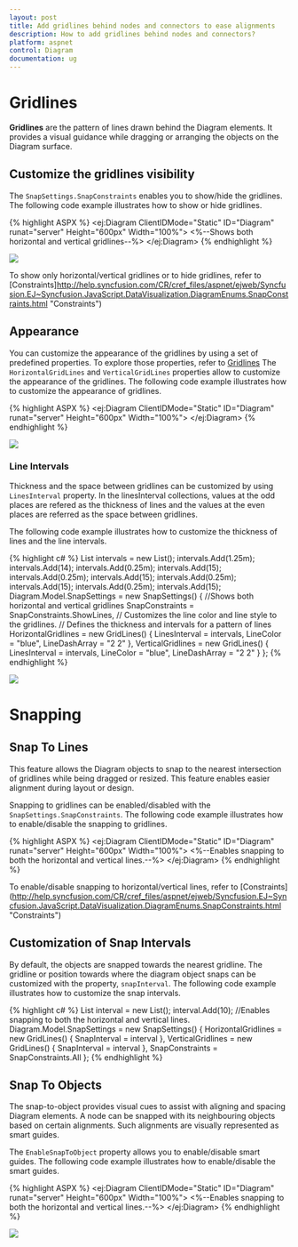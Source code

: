 ```yaml
---
layout: post
title: Add gridlines behind nodes and connectors to ease alignments
description: How to add gridlines behind nodes and connectors?
platform: aspnet
control: Diagram
documentation: ug
---
```


# Gridlines

**Gridlines** are the pattern of lines drawn behind the Diagram elements. It provides a visual guidance while dragging or arranging the objects on the Diagram surface.

## Customize the gridlines visibility

The `SnapSettings.SnapConstraints` enables you to show/hide the gridlines. The following code example illustrates how to show or hide gridlines.

{% highlight ASPX %}
<ej:Diagram ClientIDMode="Static" ID="Diagram" runat="server" Height="600px" Width="100%">
	<%--Shows both horizontal and vertical gridlines--%>
	<SnapSettings SnapConstraints="ShowLines" />
</ej:Diagram> 
{% endhighlight %}

![](/Gridlines_images/Gridlines_img1.png)

To show only horizontal/vertical gridlines or to hide gridlines, refer to [Constraints]http://help.syncfusion.com/CR/cref_files/aspnet/ejweb/Syncfusion.EJ~Syncfusion.JavaScript.DataVisualization.DiagramEnums.SnapConstraints.html  "Constraints")

## Appearance

You can customize the appearance of the gridlines by using a set of predefined properties. To explore those properties, refer to [Gridlines](http://help.syncfusion.com/CR/cref_files/aspnet/ejweb/Syncfusion.EJ~Syncfusion.JavaScript.DataVisualization.Models.Diagram.GridLines.html  "Gridlines")
The `HorizontalGridLines` and `VerticalGridLines` properties allow to customize the appearance of the gridlines. The following code example illustrates how to customize the appearance of gridlines.

{% highlight ASPX %}
<ej:Diagram ClientIDMode="Static" ID="Diagram" runat="server" Height="600px" Width="100%">
	<SnapSettings SnapConstraints="ShowLines">
		<HorizontalGridlines LineColor="blue" LineDashArray="2 2"></HorizontalGridlines>
		<VerticalGridlines LineColor="blue" LineDashArray="2 2"></VerticalGridlines>
	</SnapSettings>
</ej:Diagram>
{% endhighlight %}

![](/Gridlines_images/Gridlines_img4.png)

### Line Intervals

Thickness and the space between gridlines can be customized by using `LinesInterval` property. In the linesInterval collections, values at the odd places are refered as the thickness of lines and the values at the even places are referred as the space between gridlines.

The following code example illustrates how to customize the thickness of lines and the line intervals.

{% highlight c# %}
List<decimal> intervals = new List<decimal>();
intervals.Add(1.25m);
intervals.Add(14);
intervals.Add(0.25m);
intervals.Add(15);
intervals.Add(0.25m);
intervals.Add(15);
intervals.Add(0.25m);
intervals.Add(15);
intervals.Add(0.25m);
intervals.Add(15);
Diagram.Model.SnapSettings = new SnapSettings()
{
	//Shows both horizontal and vertical gridlines
	SnapConstraints = SnapConstraints.ShowLines,
	// Customizes the line color and line style to the gridlines.
	// Defines the thickness and intervals for a pattern of lines
	HorizontalGridlines = new GridLines() {
		LinesInterval = intervals,
		LineColor = "blue",
		LineDashArray = "2 2"
	},
	VerticalGridlines = new GridLines() {
		LinesInterval = intervals,
		LineColor = "blue",
		LineDashArray = "2 2"
	}
};
{% endhighlight %}

![](/Gridlines_images/Gridlines_img2.png)

# Snapping

## Snap To Lines

This feature allows the Diagram objects to snap to the nearest intersection of gridlines while being dragged or resized. This feature enables easier alignment during layout or design.

Snapping to gridlines can be enabled/disabled with the `SnapSettings.SnapConstraints`. The following code example illustrates how to enable/disable the snapping to gridlines.

{% highlight ASPX %}
<ej:Diagram ClientIDMode="Static" ID="Diagram" runat="server" Height="600px" Width="100%">
	<%--Enables snapping to both the horizontal and vertical lines.--%>
	<SnapSettings SnapConstraints="SnapToLines" />
</ej:Diagram> 
{% endhighlight %}

To enable/disable snapping to horizontal/vertical lines, refer to [Constraints] (http://help.syncfusion.com/CR/cref_files/aspnet/ejweb/Syncfusion.EJ~Syncfusion.JavaScript.DataVisualization.DiagramEnums.SnapConstraints.html "Constraints")

## Customization of Snap Intervals

By default, the objects are snapped towards the nearest gridline. The gridline or position towards where the diagram object snaps can be customized with the property, `snapInterval`. The following code example illustrates how to customize the snap intervals.

{% highlight c# %}
List<decimal> interval = new List<decimal>();
interval.Add(10);
//Enables snapping to both the horizontal and vertical lines.
Diagram.Model.SnapSettings = new SnapSettings()
{
	HorizontalGridlines = new GridLines() { SnapInterval = interval },
	VerticalGridlines = new GridLines() { SnapInterval = interval },
	SnapConstraints = SnapConstraints.All
};
{% endhighlight %}

## Snap To Objects

The snap-to-object provides visual cues to assist with aligning and spacing Diagram elements. A node can be snapped with its neighbouring objects based on certain alignments. Such alignments are visually represented as smart guides.

The `EnableSnapToObject` property allows you to enable/disable smart guides. The following code example illustrates how to enable/disable the smart guides.

{% highlight ASPX %}
<ej:Diagram ClientIDMode="Static" ID="Diagram" runat="server" Height="600px" Width="100%">
	<%--Enables snapping to both the horizontal and vertical lines.--%>
	<SnapSettings EnableSnapToObject=true />
</ej:Diagram> 
{% endhighlight %}

![](/Gridlines_images/Gridlines_img4.png)